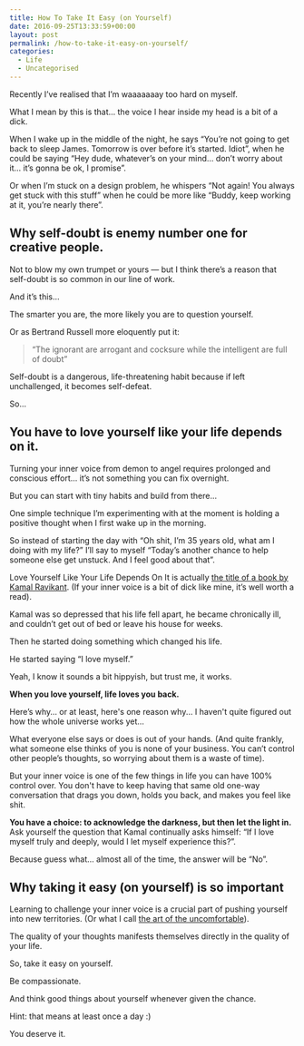 ```yaml
---
title: How To Take It Easy (on Yourself)
date: 2016-09-25T13:33:59+00:00
layout: post
permalink: /how-to-take-it-easy-on-yourself/
categories:
  - Life
  - Uncategorised
---
```

Recently I’ve realised that I’m waaaaaaay too hard on myself.

What I mean by this is that… the voice I hear inside my head is a bit of a dick.

When I wake up in the middle of the night, he says “You’re not going to get back to sleep James. Tomorrow is over before it’s started. Idiot”, when he could be saying “Hey dude, whatever’s on your mind… don’t worry about it… it’s gonna be ok, I promise”.

Or when I’m stuck on a design problem, he whispers “Not again! You always get stuck with this stuff” when he could be more like “Buddy, keep working at it, you’re nearly there”.

<h2 id="why-self-doubt-is-enemy-number-one-for-creative-people-">Why self-doubt is enemy number one for creative people.</h2>

Not to blow my own trumpet or yours — but I think there’s a reason that self-doubt is so common in our line of work.

And it’s this…

The smarter you are, the more likely you are to question yourself.

Or as Bertrand Russell more eloquently put it:

<blockquote>
“The ignorant are arrogant and cocksure while the intelligent are full of doubt”
</blockquote>

Self-doubt is a dangerous, life-threatening habit because if left unchallenged, it becomes self-defeat.

So...

<h2 id="you-have-to-love-yourself-like-your-life-depends-on-it-">You have to love yourself like your life depends on it.</h2>

Turning your inner voice from demon to angel requires prolonged and conscious effort… it’s not something you can fix overnight.

But you can start with tiny habits and build from there…

One simple technique I’m experimenting with at the moment is holding a positive thought when I first wake up in the morning.

So instead of starting the day with “Oh shit, I’m 35 years old, what am I doing with my life?” I’ll say to myself “Today’s another chance to help someone else get unstuck. And I feel good about that”.

Love Yourself Like Your Life Depends On It is actually <a href="http://amzn.to/2cwdTGz">the title of a book by Kamal Ravikant</a>. (If your inner voice is a bit of dick like mine, it’s well worth a read).

Kamal was so depressed that his life fell apart, he became chronically ill, and couldn’t get out of bed or leave his house for weeks.

Then he started doing something which changed his life.

He started saying “I love myself.”

Yeah, I know it sounds a bit hippyish, but trust me, it works.

<strong>When you love yourself, life loves you back.</strong>

Here’s why… or at least, here's one reason why... I haven't quite figured out how the whole universe works yet...

What everyone else says or does is out of your hands. (And quite frankly, what someone else thinks of you is none of your business. You can’t control other people’s thoughts, so worrying about them is a waste of time).

But your inner voice is one of the few things in life you can have 100% control over. You don't have to keep having that same old one-way conversation that drags you down, holds you back, and makes you feel like shit.

<strong>You have a choice: to acknowledge the darkness, but then let the light in.
</strong><br>Ask yourself the question that Kamal continually asks himself: “If I love myself truly and deeply, would I let myself experience this?”.

Because guess what... almost all of the time, the answer will be “No”.

<h2 id="why-taking-it-easy-on-yourself-is-so-important">Why taking it easy (on yourself) is so important</h2>

Learning to challenge your inner voice is a crucial part of pushing yourself into new territories. (Or what I call <a href="http://greig.cc/journal/2014/11/the-art-of-the-uncomfortable">the art of the uncomfortable</a>).

The quality of your thoughts manifests themselves directly in the quality of your life.

So, take it easy on yourself.

Be compassionate.

And think good things about yourself whenever given the chance.

Hint: that means at least once a day :)

You deserve it.